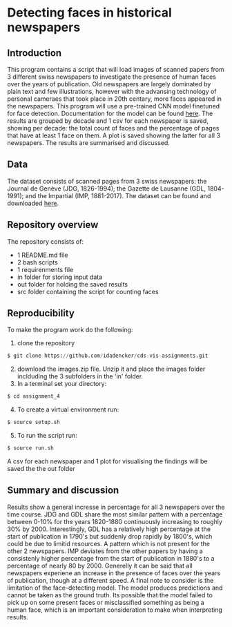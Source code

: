 # Detecting faces in historical newspapers


## Introduction
This program contains a script that will load images of scanned papers from 3 different swiss newspapers to investigate the presence of human faces over the years of publication. Old newspapers are largely dominated by plain text and few illustrations, however with the advansing technology of personal cameraes that took place in 20th centary, more faces appeared in the newspapers. This program will use a pre-trained CNN model finetuned for face detection. Documentation for the model can be found [here](https://medium.com/%2540danushidk507/facenet-pytorch-pretrained-pytorch-face-detection-mtcnn-and-facial-recognition-b20af8771144). The results are grouped by decade and 1 csv for each newspaper is saved, showing per decade: the total count of faces and the percentage of pages that have at least 1 face on them. A plot is saved showing the latter for all 3 newspapers. The results are summarised and discussed.


## Data 
The dataset consists of scanned pages from 3 swiss newspapers: the Journal de Genève (JDG, 1826-1994); the Gazette de Lausanne (GDL, 1804-1991); and the Impartial (IMP, 1881-2017). The dataset can be found and downloaded [here](https://zenodo.org/records/3706863). 


## Repository overview 
The repository consists of:
- 1 README.md file
- 2 bash scripts
- 1 requirenments file
- in folder for storing input data
- out folder for holding the saved results
- src folder containing the script for counting faces


## Reproducibility 
To make the program work do the following:

1) clone the repository 
```python
$ git clone https://github.com/idadencker/cds-vis-assignments.git
```
2) download the images.zip file. Unzip it and place the images folder inclduding the 3 subfolders in the 'in' folder.
3) In a terminal set your directory:
```python
$ cd assignment_4
```
4) To create a virtual environment run:
```python
$ source setup.sh
```
5) To run the script run:
```python
$ source run.sh 
```
A csv for each newspaper and 1 plot for visualising the findings will be saved the the out folder 


## Summary and discussion
Results show a general incresse in percentage for all 3 newspapers over the time course. JDG and GDL share the most similar pattern with a percentage between 0-10% for the years 1820-1880 continuously increasing to roughly 30% by 2000.
Interestingly, GDL has a relatively high percentage at the start of publication in 1790's but suddenly drop rapidly by 1800's, which could be due to limitid resources. A pattern which is not present for the other 2 newspapers. IMP deviates from the other papers by having a consistenly higher percentage from the start of publication in 1880's to a percentage of nearly 80 by 2000. Generelly it can be said that all newspapers experiene an increase in the presence of faces over the years of publication, though at a different speed. 
A final note to consider is the limitation of the face-detecting model. The model produces predictions and cannot be taken as the ground truth. Its possible that the model failed to pick up on some present faces or misclassified something as being a human face, which is an important consideration to make when interpreting results.

